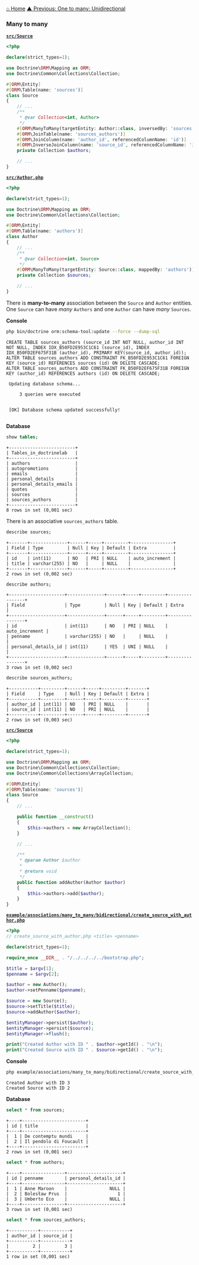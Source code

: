 [⌂ Home](../../README.md)
[▲ Previous: One to many: Unidirectional](../associations/one_to_many_unidirectional.md)

### Many to many

[**`src/Source`**](../../entities/associations/many_to_many/bidirectional/Source.php)

```php
<?php

declare(strict_types=1);

use Doctrine\ORM\Mapping as ORM;
use Doctrine\Common\Collections\Collection;

#[ORM\Entity]
#[ORM\Table(name: 'sources')]
class Source
{
    // ...
    /**
     * @var Collection<int, Author>
     */
    #[ORM\ManyToMany(targetEntity: Author::class, inversedBy: 'sources')]
    #[ORM\JoinTable(name: 'sources_authors')]
    #[ORM\JoinColumn(name: 'author_id', referencedColumnName: 'id')]
    #[ORM\InverseJoinColumn(name: 'source_id', referencedColumnName: 'id')]
    private Collection $authors;

    // ...
}

```

[**`src/Author.php`**](../../entities/associations/many_to_many/bidirectional/Author.php)

```php
<?php

declare(strict_types=1);

use Doctrine\ORM\Mapping as ORM;
use Doctrine\Common\Collections\Collection;

#[ORM\Entity]
#[ORM\Table(name: 'authors')]
class Author
{
    // ...
    /**
     * @var Collection<int, Source>
     */
    #[ORM\ManyToMany(targetEntity: Source::class, mappedBy: 'authors')]
    private Collection $sources;

    // ...
}

```

There is **many-to-many** association between the `Source` and `Author` entities. One `Source` can have *many* `Authors` and one `Author` can have *many* `Sources`.

**Console**

```bash
php bin/doctrine orm:schema-tool:update --force --dump-sql
```

```
CREATE TABLE sources_authors (source_id INT NOT NULL, author_id INT NOT NULL, INDEX IDX_B50FD2E953C1C61 (source_id), INDEX IDX_B50FD2EF675F31B (author_id), PRIMARY KEY(source_id, author_id));
ALTER TABLE sources_authors ADD CONSTRAINT FK_B50FD2E953C1C61 FOREIGN KEY (source_id) REFERENCES sources (id) ON DELETE CASCADE;
ALTER TABLE sources_authors ADD CONSTRAINT FK_B50FD2EF675F31B FOREIGN KEY (author_id) REFERENCES authors (id) ON DELETE CASCADE;

 Updating database schema...

     3 queries were executed


 [OK] Database schema updated successfully!


```

**Database**

```sql
show tables;
```

```
+-------------------------+
| Tables_in_doctrinelab   |
+-------------------------+
| authors                 |
| autopromotions          |
| emails                  |
| personal_details        |
| personal_details_emails |
| quotes                  |
| sources                 |
| sources_authors         |
+-------------------------+
8 rows in set (0,001 sec)
```

There is an associative `sources_authors` table.

```sql
describe sources;
```

```
+-------+--------------+------+-----+---------+----------------+
| Field | Type         | Null | Key | Default | Extra          |
+-------+--------------+------+-----+---------+----------------+
| id    | int(11)      | NO   | PRI | NULL    | auto_increment |
| title | varchar(255) | NO   |     | NULL    |                |
+-------+--------------+------+-----+---------+----------------+
2 rows in set (0,002 sec)
```

```sql
describe authors;
```

```
+---------------------+--------------+------+-----+---------+----------------+
| Field               | Type         | Null | Key | Default | Extra          |
+---------------------+--------------+------+-----+---------+----------------+
| id                  | int(11)      | NO   | PRI | NULL    | auto_increment |
| penname             | varchar(255) | NO   |     | NULL    |                |
| personal_details_id | int(11)      | YES  | UNI | NULL    |                |
+---------------------+--------------+------+-----+---------+----------------+
3 rows in set (0,002 sec)
```

```sql
describe sources_authors;
```

```
+-----------+---------+------+-----+---------+-------+
| Field     | Type    | Null | Key | Default | Extra |
+-----------+---------+------+-----+---------+-------+
| author_id | int(11) | NO   | PRI | NULL    |       |
| source_id | int(11) | NO   | PRI | NULL    |       |
+-----------+---------+------+-----+---------+-------+
2 rows in set (0,003 sec)
```

[**`src/Source`**](../../entities/associations/many_to_many/bidirectional/Source.php)

```php
<?php

declare(strict_types=1);

use Doctrine\ORM\Mapping as ORM;
use Doctrine\Common\Collections\Collection;
use Doctrine\Common\Collections\ArrayCollection;

#[ORM\Entity]
#[ORM\Table(name: 'sources')]
class Source
{
    // ...

    public function __construct()
    {
        $this->authors = new ArrayCollection();
    }

    // ...

    /**
     * @param Author $author
     *
     * @return void
     */
    public function addAuthor(Author $author)
    {
        $this->authors->add($author);
    }
}

```

[**`example/associations/many_to_many/bidirectional/create_source_with_author.php`**](../../example/associations/many_to_many/bidirectional/create_source_with_author.php)

```php
<?php
// create_source_with_author.php <title> <penname>

declare(strict_types=1);

require_once __DIR__ . "/../../../../bootstrap.php";

$title = $argv[1];
$penname = $argv[2];

$author = new Author();
$author->setPenname($penname);

$source = new Source();
$source->setTitle($title);
$source->addAuthor($author);

$entityManager->persist($author);
$entityManager->persist($source);
$entityManager->flush();

print("Created Author with ID " . $author->getId() . "\n");
print("Created Source with ID " . $source->getId() . "\n");

```

**Console**

```bash
php example/associations/many_to_many/bidirectional/create_source_with_author.php "Il pendolo di Foucault" "Umberto Eco"
```

```
Created Author with ID 3
Created Source with ID 2
```

**Database**

```sql
select * from sources;
```

```
+----+------------------------+
| id | title                  |
+----+------------------------+
|  1 | De contemptu mundi     |
|  2 | Il pendolo di Foucault |
+----+------------------------+
2 rows in set (0,001 sec)
```

```sql
select * from authors;
```

```
+----+----------------+---------------------+
| id | penname        | personal_details_id |
+----+----------------+---------------------+
|  1 | Anne Maroon    |                NULL |
|  2 | Bolesław Prus  |                   1 |
|  3 | Umberto Eco    |                NULL |
+----+----------------+---------------------+
3 rows in set (0,001 sec)
```

```sql
select * from sources_authors;
```

```
+-----------+-----------+
| author_id | source_id |
+-----------+-----------+
|         2 |         3 |
+-----------+-----------+
1 row in set (0,001 sec)
```
